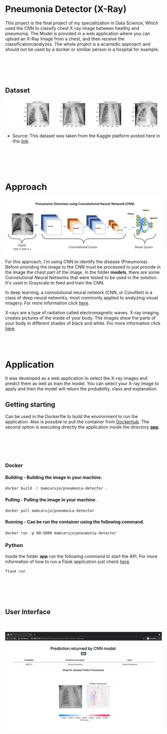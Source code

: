 # Pneumonia Detector (X-Ray)
This project is the final project of my specialization in Data Science, Which used the CNN to classify chest X-ray image between healthy and pneumonia. The Model is provided in a web application where you can upload an X-Ray Image from a chest, and then receive the classification/analyzes. The whole project is a acamedic approach and should not be used by a docker or similiar person in a hospital for example.

<br />
<br />
<br />
<br />

## Dataset
![Optional Text](images/dataset_sample.png)

- Source: This dataset was taken from the Kaggle platform posted here in this [link](https://www.kaggle.com/paultimothymooney/chest-xray-pneumonia).

<br />
<br />
<br />
<br />

# Approach

![Optional Text](./images/xray_cnn.png)

For this approach, I'm using CNN to identify the disease (Pneumonia). Before providing the image to the CNN must be processed to just provide in the image the chest part of the image. In the folder **models**, there are some Convolutional Neural Networks that were tested to be used in the solution. It's used in Grayscale to feed and train the CNN.


In deep learning, a convolutional neural network (CNN, or ConvNet) is a class of deep neural networks, most commonly applied to analyzing visual imagery. For more information click [here](https://en.wikipedia.org/wiki/Convolutional_neural_network).


X-rays are a type of radiation called electromagnetic waves. X-ray imaging creates pictures of the inside of your body. The images show the parts of your body in different shades of black and white. For more information click [here](https://en.wikipedia.org/wiki/X-ray).
<br />
<br />
<br />
<br />

# Application
It was developed as a web application to select the X-ray images and predict them as well as train the model. You can select your X-ray image to apply and then the model will return the probability, class and explanation.
<br />

## Getting starting 

Can be used in the Dockerfile to build the environment to run the application. Also is possible to pull the container from [Dockerhub](https://hub.docker.com/r/mamcarujo/pneumonia-detector). The second option is executing directly the application inside the directory [**app**](https://github.com/mcarujo/pneumonia-detector/tree/develop/app).


<br />
<br />
<br />
<br />

### Docker

#### Building - Building the image in your machine.
```bash
docker build -t mamcarujo/pneumonia-detector .
```

#### Pulling - Pulling the image in your machine.
```
docker pull mamcarujo/pneumonia-detector
```

#### Running - Can be run the container using the following command.
```
docker run -p 80:5000 mamcarujo/pneumonia-detector
```

### Python

Inside the folder **app** run the following command to start the API. For more information of how to run a Flask application just check [here](https://flask.palletsprojects.com/en/1.1.x/quickstart/).

```
flask run
```

<br />
<br />
<br />
<br />

## User Interface
<br />
<br />
<img src="./images/screens.gif">

